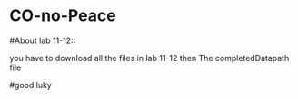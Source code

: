 # CO-no-Peace

#About lab 11-12::

you have to download all the files in lab 11-12
then The completedDatapath file

#good luky

